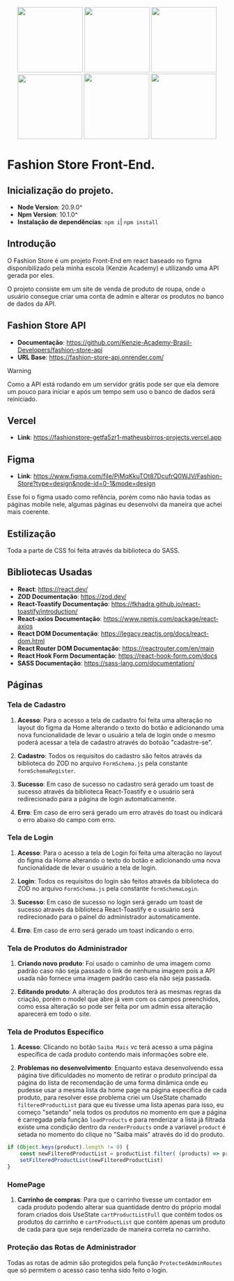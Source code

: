 <div align="center"> 
    <img src="https://github.com/Kenzie-Academy-Brasil-Developers/Kenzie-Academy-Brasil-Developers-fashion-store-entrega-template-MatheusBirro/assets/134952061/149349d7-e76f-4eeb-977d-39caecf4b80f" width="150px"> 
    <img src="https://github.com/Kenzie-Academy-Brasil-Developers/Kenzie-Academy-Brasil-Developers-fashion-store-entrega-template-MatheusBirro/assets/134952061/e923141d-13c2-43ba-a89b-d3a07815f565" width="150px"> 
    <img src="https://github.com/Kenzie-Academy-Brasil-Developers/Kenzie-Academy-Brasil-Developers-fashion-store-entrega-template-MatheusBirro/assets/134952061/caa8ce0c-6261-4600-a47d-9f0fbadce15f" width="150px"> 
</div>
<div align="center">
    <img src="https://github.com/Kenzie-Academy-Brasil-Developers/Kenzie-Academy-Brasil-Developers-fashion-store-entrega-template-MatheusBirro/assets/134952061/db8131d3-2152-4dbb-9e53-bcbe36209850" width="148px"> 
    <img src="https://github.com/Kenzie-Academy-Brasil-Developers/Kenzie-Academy-Brasil-Developers-fashion-store-entrega-template-MatheusBirro/assets/134952061/19084779-e7c7-447d-b9f1-625246a3f684" width="150px"> 
    <img src="https://github.com/Kenzie-Academy-Brasil-Developers/Kenzie-Academy-Brasil-Developers-fashion-store-entrega-template-MatheusBirro/assets/134952061/f6633e85-84d3-417c-894d-4b7254dc4bee" width="150px"> 
</div>

# Fashion Store Front-End.

## Inicialização do projeto.
- **Node Version**: 20.9.0^
- **Npm Version**: 10.1.0^
- **Instalação de dependências**: `npm i`| `npm install`

## Introdução
O Fashion Store é um projeto Front-End em react baseado no figma disponibilizado pela minha escola (Kenzie Academy) e utilizando uma API gerada por eles.

O projeto consiste em um site de venda de produto de roupa, onde o usuário consegue criar uma conta de admin e alterar os produtos no banco de dados da API.

## Fashion Store API
- **Documentação**: <https://github.com/Kenzie-Academy-Brasil-Developers/fashion-store-api>
- **URL Base**: <https://fashion-store-api.onrender.com/>

>[!WARNING]
>Como a API está rodando em um servidor grátis pode ser que ela demore um pouco para iniciar e após um tempo sem uso o banco de dados será reiniciado.

## Vercel 
- **Link**: <https://fashionstore-getfa5zr1-matheusbirros-projects.vercel.app>

## Figma 
- **Link**: <https://www.figma.com/file/PjMqKkuTOt87DcufrQ0WJV/Fashion-Store?type=design&node-id=0-1&mode=design>

Esse foi o figma usado como refência, porém como não havia todas as páginas mobile nele, algumas páginas eu desenvolvi da maneira que achei mais coerente.

## Estilização

Toda a parte de CSS foi feita através da biblioteca do SASS.

## Bibliotecas Usadas
- **React**: <https://react.dev/>
- **ZOD Documentação**: <https://zod.dev/>
- **React-Toastify Documentação**: <https://fkhadra.github.io/react-toastify/introduction/>
- **React-axios Documentação**: <https://www.npmjs.com/package/react-axios>
- **React DOM Documentação**: <https://legacy.reactjs.org/docs/react-dom.html>
- **React Router DOM Documentação**: <https://reactrouter.com/en/main>
- **React Hook Form Documentação**: <https://react-hook-form.com/docs>
- **SASS Documentação**: <https://sass-lang.com/documentation/>


## Páginas
### Tela de Cadastro
1. **Acesso**: Para o acesso a tela de cadastro foi feita uma alteração no layout do figma da Home alterando o texto do botão e adicionando uma nova funcionalidade de levar o usuário a tela de login onde o mesmo poderá acessar a tela de cadastro através do botoão "cadastre-se".

2. **Cadastro**: Todos os requisitos do cadastro são feitos através da biblioteca do ZOD no arquivo `FormSchema.js` pela constante `formSchemaRegister`.

3. **Sucesso**: Em caso de sucesso no cadastro será gerado um toast de sucesso através da biblioteca React-Toastify e o usuário será redirecionado para a página de login automaticamente.

4. **Erro**: Em caso de erro será gerado um erro através do toast ou indicará o erro abaixo do campo com erro.

### Tela de Login
1. **Acesso**: Para o acesso a tela de Login foi feita uma alteração no layout do figma da Home alterando o texto do botão e adicionando uma nova funcionalidade de levar o usuário a tela de login.

2. **Login**: Todos os requisitos do login são feitos através da biblioteca do ZOD no arquivo `FormSchema.js` pela constante `formSchemaLogin`.

3. **Sucesso**: Em caso de sucesso no login será gerado um toast de sucesso através da biblioteca React-Toastify e o usuário será redirecionado para o painel do administrador automaticamente.

4. **Erro**: Em caso de erro será gerado um toast indicando o erro.

### Tela de Produtos do Administrador
1. **Criando novo produto**: Foi usado o caminho de uma imagem como padrão caso não seja passado o link de nenhuma imagem pois a API usada não fornece uma imagem padrão caso ela não seja passada.

2. **Editando produto**: A alteração dos produtos terá as mesmas regras da criação, porém o model que abre já vem com os campos preenchidos, como essa alteração so pode ser feita por um admin essa alteração aparecerá em todo o site.

### Tela de Produtos Específico

1. **Acesso**: Clicando no botão `Saiba Mais` vc terá acesso a uma página específica de cada produto contendo mais informações sobre ele.

2. **Problemas no desenvolvimento**: Enquanto estava desenvolvendo essa página tive dificuldades no momento de retirar o produto principal da página do lista de recomendação de uma forma dinâmica onde eu pudesse usar a mesma lista da home page na página especifica de cada produto, para resolver esse problema criei um UseState chamado `filteredProductList` para que eu tivesse uma lista apenas para isso, eu começo "setando" nela todos os produtos no momento em que a página é carregada pela função `loadProducts` e para renderizar a lista já filtrada existe uma condição dentro da `renderProducts` onde a variavel `product` é setada no momento do clique no "Saiba mais" através do id do produto.  

```typescript
if (Object.keys(product).length != 0) {
    const newFilteredProductList = productList.filter( (products) => products !== product)
    setFilteredProductList(newFilteredProductList)
}
```

### HomePage

1. **Carrinho de compras**: Para que o carrinho tivesse um contador em cada produto podendo alterar sua quantidade dentro do próprio modal foram criados dois UseState `cartProductListFull` que contém todos os produtos do carrinho e `cartProductList` que contém apenas um produto de cada para que seja renderizado de maneira correta no carrinho.

### Proteção das Rotas de Administrador

Todas as rotas de admin são protegidos pela função `ProtectedAdminRoutes` que só permitem o acesso caso tenha sido feito o login.
